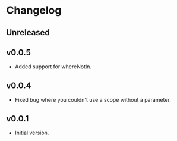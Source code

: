 # Changelog

## Unreleased

## v0.0.5
- Added support for whereNotIn.

## v0.0.4
- Fixed bug where you couldn't use a scope without a parameter.

## v0.0.1
- Initial version.
